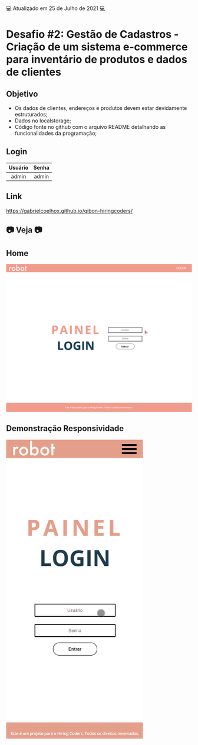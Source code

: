 💻 Atualizado em 25 de Julho de 2021 💻

# Desafio #2: Gestão de Cadastros - Criação de um sistema e-commerce para inventário de produtos e dados de clientes

## Objetivo

- Os dados de clientes, endereços e produtos devem estar devidamente estruturados;
- Dados no localstorage;
- Código fonte no github com o arquivo README detalhando as funcionalidades da programação;

## Login

| Usuário | Senha |
| :-----: | :---: |
|  admin  | admin |

## Link

https://gabrielcoelhox.github.io/qibon-hiringcoders/

## 📷 Veja 📷

## Home

![GIF](github/animacao.gif)

## Demonstração Responsividade

![GIF](github/animacao2.gif)
